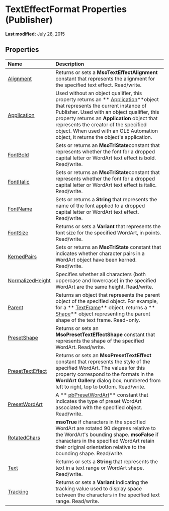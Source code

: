 
# TextEffectFormat Properties (Publisher)

 **Last modified:** July 28, 2015


## Properties



|**Name**|**Description**|
|:-----|:-----|
| [Alignment](f569ea7c-9a9f-f50e-e88c-610da0adf153.md)|Returns or sets a  **MsoTextEffectAlignment** constant that represents the alignment for the specified text effect. Read/write.|
| [Application](ecf4949b-ebf6-5a0e-6ba9-b0b3365ec77f.md)|Used without an object qualifier, this property returns an  ** [Application](acfc7efb-e6a5-a89a-3aee-3cb4af2f3508.md)**object that represents the current instance of Publisher. Used with an object qualifier, this property returns an  **Application** object that represents the creator of the specified object. When used with an OLE Automation object, it returns the object's application.|
| [FontBold](ab582a4d-92b7-c2b0-e3c3-045e035f68bb.md)|Sets or returns an  **MsoTriState**constant that represents whether the font for a dropped capital letter or WordArt text effect is bold. Read/write.|
| [FontItalic](6594e6f7-e29e-a51d-55b8-d02f1fb9f26a.md)|Sets or returns an  **MsoTriState**constant that represents whether the font for a dropped capital letter or WordArt text effect is italic. Read/write.|
| [FontName](c1391e1d-ccb2-2a36-69fd-3f5efdabfe72.md)|Sets or returns a  **String** that represents the name of the font applied to a dropped capital letter or WordArt text effect. Read/write.|
| [FontSize](8db62556-27b3-f6c7-3ea3-25aa59daff7e.md)|Returns or sets a  **Variant** that represents the font size for the specified WordArt, in points. Read/write.|
| [KernedPairs](1382ae7a-250f-ca08-a57f-f7132078e3f2.md)|Sets or returns an  **MsoTriState** constant that indicates whether character pairs in a WordArt object have been kerned. Read/write.|
| [NormalizedHeight](2b62fe23-9204-7449-1d4e-73e73def5df0.md)|Specifies whether all characters (both uppercase and lowercase) in the specified WordArt are the same height. Read/write.|
| [Parent](91e31549-b441-8cf3-6191-0f7adbc85cc1.md)|Returns an object that represents the parent object of the specified object. For example, for a  ** [TextFrame](95e88f5a-b3dc-272e-7c1d-5282c97ae11e.md)** object, returns a ** [Shape](666cb7f0-62a8-f419-9838-007ef29506ee.md)** object representing the parent shape of the text frame. Read-only.|
| [PresetShape](4e98e606-d26b-aa81-0e19-5b8535ba6df1.md)|Returns or sets an  **MsoPresetTextEffectShape** constant that represents the shape of the specified WordArt. Read/write.|
| [PresetTextEffect](d7ef0995-4560-fea0-b98d-03c8e0c8e65e.md)|Returns or sets an  **MsoPresetTextEffect** constant that represents the style of the specified WordArt. The values for this property correspond to the formats in the **WordArt Gallery** dialog box, numbered from left to right, top to bottom. Read/write.|
| [PresetWordArt](0b78499e-1a66-143b-91b0-2efb66617017.md)|A  ** [pbPresetWordArt](b2c73df7-31f9-4886-92a3-e8ab236b554c.md)** constant that indicates the type of preset WordArt associated with the specified object. Read/write.|
| [RotatedChars](47566497-7b78-65dc-48d9-26b2e4245d31.md)| **msoTrue** if characters in the specified WordArt are rotated 90 degrees relative to the WordArt's bounding shape. **msoFalse** if characters in the specified WordArt retain their original orientation relative to the bounding shape. Read/write.|
| [Text](eae1e95f-b0e6-559b-39a5-40291e758915.md)|Returns or sets a  **String** that represents the text in a text range or WordArt shape. Read/write.|
| [Tracking](9e110e21-be0c-ec49-6bc4-1ff210de141c.md)|Returns or sets a  **Variant** indicating the tracking value used to display space between the characters in the specified text range. Read/write.|
